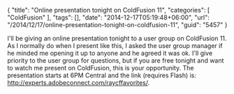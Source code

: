 {
	"title": "Online presentation tonight on ColdFusion 11",
	"categories": [
		"ColdFusion"
	],
	"tags": [],
	"date": "2014-12-17T05:19:48+06:00",
	"url": "/2014/12/17/online-presentation-tonight-on-coldfusion-11",
	"guid": "5457"
}

I'll be giving an online presentation tonight to a user group on ColdFusion 11. As I normally do when I present like this, I asked the user group manager if he minded me opening it up to anyone and he agreed it was ok. I'll give priority to the user group for questions, but if you are free tonight and want to watch me present on ColdFusion, this is your opportunity. The presentation starts at 6PM Central and the link (requires Flash) is: <a href="http://experts.adobeconnect.com/raycffavorites/">http://experts.adobeconnect.com/raycffavorites/</a>.
